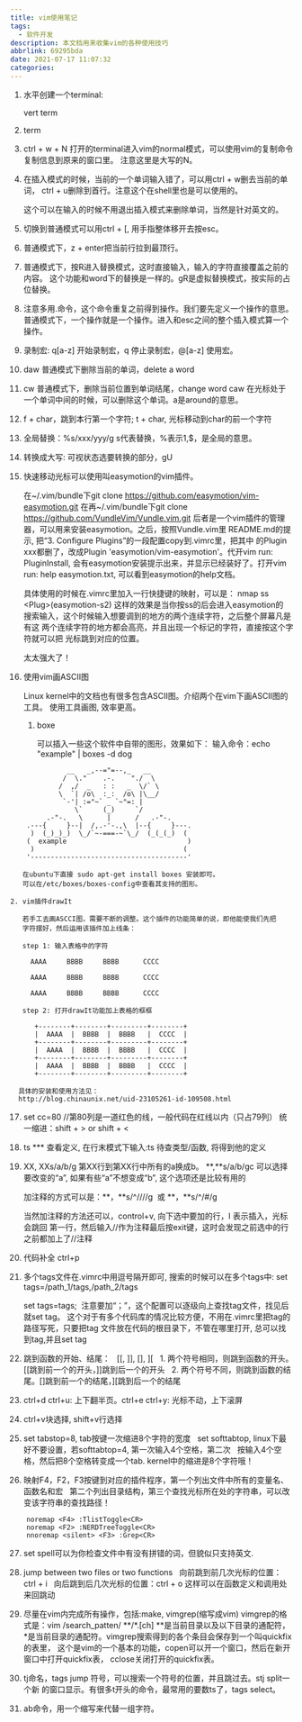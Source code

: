 ```yaml
---
title: vim使用笔记
tags:
  - 软件开发
description: 本文档用来收集vim的各种使用技巧
abbrlink: 69295bda
date: 2021-07-17 11:07:32
categories:
---
```


1. 水平创建一个terminal:

   vert term

2. term

3. ctrl + w + N
   打开的terminal进入vim的normal模式，可以使用vim的复制命令复制信息到原来的窗口里。
   注意这里是大写的N。

4. 在插入模式的时候，当前的一个单词输入错了，可以用ctrl + w删去当前的单词，
   ctrl + u删除到首行。注意这个在shell里也是可以使用的。

   这个可以在输入的时候不用退出插入模式来删除单词，当然是针对英文的。

5. 切换到普通模式可以用ctrl + [, 用手指整体移开去按esc。

6. 普通模式下，z + enter把当前行拉到最顶行。

7. 普通模式下，按R进入替换模式，这时直接输入，输入的字符直接覆盖之前的内容。
   这个功能和word下的替换是一样的。gR是虚拟替换模式，按实际的占位替换。

8. 注意多用.命令，这个命令重复之前得到操作。我们要先定义一个操作的意思。
   普通模式下，一个操作就是一个操作。进入和esc之间的整个插入模式算一个操作。

9. 录制宏: q[a-z] 开始录制宏，q 停止录制宏，@[a-z] 使用宏。

10. daw 普通模式下删除当前的单词，delete a word 

11. cw 普通模式下，删除当前位置到单词结尾，change word
    caw 在光标处于一个单词中间的时候，可以删除这个单词。a是around的意思。

12. f + char，跳到本行第一个字符; t + char, 光标移动到char的前一个字符

13. 全局替换：%s/xxx/yyy/g
    s代表替换，%表示1,$，是全局的意思。

14. 转换成大写: 可视状态选要转换的部分，gU

15. 快速移动光标可以使用叫easymotion的vim插件。
    
    在\~/.vim/bundle下git clone https://github.com/easymotion/vim-easymotion.git
    在再\~/.vim/bundle下git clone https://github.com/VundleVim/Vundle.vim.git
    后者是一个vim插件的管理器，可以用来安装easymotion。之后，按照Vundle.vim里
    README.md的提示, 把“3. Configure Plugins”的一段配置copy到.vimrc里，把其中
    的Plugin xxx都删了，改成Plugin 'easymotion/vim-easymotion'。代开vim run:
    PluginInstall, 会有easymotion安装提示出来，并显示已经装好了。打开vim run:
    help easymotion.txt, 可以看到easymotion的help文档。

    具体使用的时候在.vimrc里加入一行快捷键的映射，可以是：
    nmap ss \<Plug\>(easymotion-s2)  这样的效果是当你按ss的后会进入easymotion的
    搜索输入，这个时候输入想要调到的地方的两个连续字符，之后整个屏幕凡是有这
    两个连续字符的地方都会高亮，并且出现一个标记的字符，直接按这个字符就可以把
    光标跳到对应的位置。

    太太强大了！

16. 使用vim画ASCII图

    Linux kernel中的文档也有很多包含ASCII图。介绍两个在vim下画ASCII图的工具。
    使用工具画图, 效率更高。

    1. boxe 
   
       可以插入一些这个软件中自带的图形，效果如下：
       输入命令：echo "example" | boxes -d dog
```
              __   _,--="=--,_   __
             /  \."    .-.    "./  \
            /  ,/  _   : :   _  \/` \
            \  `| /o\  :_:  /o\ |\__/
             `-'| :="~` _ `~"=: |
                \`     (_)     `/
         .-"-.   \      |      /   .-"-.
    .---{     }--|  /,.-'-.,\  |--{     }---.
     )  (_)_)_)  \_/`~-===-~`\_/  (_(_(_)  (
    (  example                              )
     )                                     (
    '---------------------------------------'
```
       在ubuntu下直接 sudo apt-get install boxes 安装即可。
       可以在/etc/boxes/boxes-config中查看其支持的图形。

    2. vim插件drawIt

       若手工去画ASCCI图，需要不断的调整。这个插件的功能简单的说，即他能使我们先把
       字符摆好，然后运用该插件加上线条：

       step 1: 输入表格中的字符

         AAAA     BBBB     BBBB      CCCC

         AAAA     BBBB     BBBB      CCCC

         AAAA     BBBB     BBBB      CCCC

       step 2: 打开drawIt功能加上表格的框框
```
      +--------+--------+---------+--------+
      |  AAAA  |  BBBB  |  BBBB   |  CCCC  |
      +--------+--------+---------+--------+
      |  AAAA  |  BBBB  |  BBBB   |  CCCC  |
      +--------+--------+---------+--------+
      |  AAAA  |  BBBB  |  BBBB   |  CCCC  |
      +--------+--------+---------+--------+
```
      具体的安装和使用方法见：
      http://blog.chinaunix.net/uid-23105261-id-109508.html

17. set cc=80 //第80列是一道红色的线，一般代码在红线以内（只占79列）
    统一缩进：shift + > or shift + < 

18. ts *** 查看定义, 在行末模式下输入:ts 待查类型/函数, 将得到他的定义


19. XX, XXs/a/b/g 第XX行到第XX行中所有的a换成b。
    **,**s/a/b/gc 可以选择要改变的“a”, 如果有些“a”不想变成“b”, 这个选项还是比较有用的

    加注释的方式可以是：**，**s/^/\/\//g  或 **，**s/^/#/g

    当然加注释的方法还可以，control+v, 向下选中要加的行，I 表示插入，光标会跳回
    第一行，然后输入//作为注释最后按exit键，这时会发现之前选中的行之前都加上了//注释

20. 代码补全 ctrl+p
 
21. 多个tags文件在.vimrc中用逗号隔开即可, 搜索的时候可以在多个tags中:
    set tags=/path_1/tags,/path_2/tags

    set tags=tags;  注意要加“；”，这个配置可以逐级向上查找tag文件，找见后就set tag。
    这个对于有多个代码库的情况比较方便，不用在.vimrc里把tag的路径写死，只要把tag
    文件放在代码的根目录下，不管在哪里打开, 总可以找到tag,并且set tag

22. 跳到函数的开始、结尾：
    [[, ]], [], ][
    1. 两个符号相同，则跳到函数的开头。[[跳到前一个的开头，]]跳到后一个的开头
    2. 两个符号不同，则跳到函数的结尾。[]跳到前一个的结尾，][跳到后一个的结尾

23. ctrl+d ctrl+u: 上下翻半页。ctrl+e ctrl+y: 光标不动，上下滚屏

24. ctrl+v块选择, shift+v行选择

25. set tabstop=8, tab按键一次缩进8个字符的宽度
    set softtabtop, linux下最好不要设置，若softtabtop=4, 第一次输入4个空格，第二次
    按输入4个空格，然后把8个空格转变成一个tab. kernel中的缩进是8个字符哦！

26. 映射F4，F2，F3按键到对应的插件程序，第一个列出文件中所有的变量名、函数名和宏
    第二个列出目录结构，第三个查找光标所在处的字符串，可以改变该字符串的查找路径！
```
    noremap <F4> :TlistToggle<CR>
    noremap <F2> :NERDTreeToggle<CR>
    nnoremap <silent> <F3> :Grep<CR>
```

27. set spell可以为你检查文件中有没有拼错的词，但貌似只支持英文. 

28. jump between two files or two functions
    向前跳到前几次光标的位置：ctrl + i
    向后跳到后几次光标的位置：ctrl + o 这样可以在函数定义和调用处来回跳动

29. 尽量在vim内完成所有操作，包括:make, vimgrep(缩写成vim)
    vimgrep的格式是：vim /search_patten/ **/*.[ch] **是当前目录以及以下目录的通配符，
    *是当前目录的通配符。vimgrep搜索得到的各个条目会保存到一个叫quickfix的表里，
    这个是vim的一个基本的功能，copen可以开一个窗口，然后在新开窗口中打开quickfix表，
    cclose关闭打开的quickfix表。

30. tj命名，tags jump 符号，可以搜索一个符号的位置，并且跳过去。stj split一个新
    的窗口显示。有很多t开头的命令，最常用的要数ts了，tags select。

31. ab命令，用一个缩写来代替一组字符。
